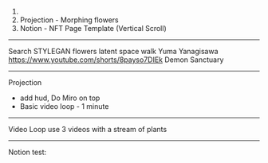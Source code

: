 

1.
2. Projection - Morphing flowers
3. Notion - NFT Page Template (Vertical Scroll)

----
Search
STYLEGAN flowers latent space walk
Yuma Yanagisawa
https://www.youtube.com/shorts/8payso7DIEk
Demon Sanctuary

----
Projection
- add hud, Do Miro on top
- Basic video loop - 1 minute

----
Video Loop
use 3 videos with a stream of plants

---
Notion test: